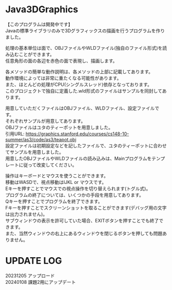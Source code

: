 # Java3DGraphics

【このプログラムは開発中です】  
Javaの標準ライブラリのみで3Dグラフィックスの描画を行うプログラムを作りました。  
  
処理の基本単位は面で、OBJファイルやWLDファイル(独自のファイル形式)を読み込むことができます。  
任意角形の面の各辺を赤色の面で表現し、描画します。  

各メソッドの簡単な動作説明は、各メソッドの上部に記載してあります。  
動作環境によっては非常に重たくなる可能性があります。  
また、ほとんどの処理がCPU(シングルスレッド)依存となっております。  
このプロジェクトで独自に定義した.wld形式のファイルはサンプルを同封してあります。

用意していただくファイルはOBJファイル、WLDファイル、設定ファイルです。  
それぞれサンプルが用意してあります。  
OBJファイルはユタのティーポットを用意しました。  
引用URL: https://graphics.stanford.edu/courses/cs148-10-summer/as3/code/as3/teapot.obj  
設定ファイルは初期設定などを記したファイルで、ユタのティーポットに合わせてサンプルを用意しました。  
用意したOBJファイルやWLDファイルの読み込みは、Mainプログラムをテンプレートに従って改変してください。

操作はキーボードとマウスを使うことができます。  
移動はWASDで、視点移動はIJKL or マウスです。  
Eキーを押すことでマウスでの視点操作を切り替えられます(トグル式)。  
プログラムの終了については、いくつかの手段を用意してあります。  
Qキーを押すことでプログラムを終了できます。  
Fキーを押すことでスクリーンショットを取ることができます(デバッグ用の文字は出力されません)。  
サブウィンドウの表示を許可していた場合、EXITボタンを押すことでも終了できます。  
また、当然ウィンドウの右上にあるウィンドウを閉じるボタンを押しても問題ありません。  


# UPDATE LOG
20231205 アップロード  
20240108 課題2用にアップデート
